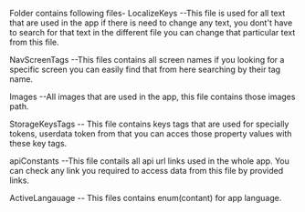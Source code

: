 Folder contains following files-
LocalizeKeys --This file is used for all text that are used in the app if there is need to change any text, you dont't have to search for that text in the different file you can change that particular text from this file.

NavScreenTags --This files contains all screen names if you looking for a specific screen you can easily find that from here searching by their tag name.

Images --All images that are used in the app, this file contains those images path.

StorageKeysTags -- This file contains keys tags that are used for specially tokens, userdata token from that you can acces those property values with these key tags.

apiConstants --This file contails all api url links used in the whole app. You can check any link you required to access data from this file by provided links.

ActiveLangauage -- This files contains enum(contant) for app language.
